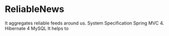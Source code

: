 # ReliableNews
It aggregates reliable feeds around us.
System Specification
Spring MVC 4.
Hibernate 4
MySQL
 It helps to 
